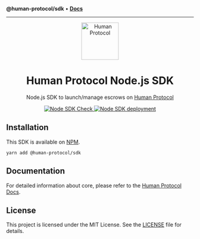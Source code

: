 **@human-protocol/sdk** • [**Docs**](modules.md)

***

<p align="center">
  <a href="https://www.humanprotocol.org/" target="blank"><img src="https://s2.coinmarketcap.com/static/img/coins/64x64/10347.png" width="100" alt="Human Protocol" /></a>
</p>

[circleci-image]: https://img.shields.io/circleci/build/github/nestjs/nest/master?token=abc123def456
[circleci-url]: https://circleci.com/gh/nestjs/nest

<h1 align="center">Human Protocol Node.js SDK</h1>
<p align="center">Node.js SDK to launch/manage escrows on <a href="https://www.humanprotocol.org/">Human Protocol</a>
</p>

<p align="center">
  <a href="https://github.com/humanprotocol/human-protocol/actions/workflows/ci-test-node-sdk.yaml">
    <img src="https://github.com/humanprotocol/human-protocol/actions/workflows/ci-test-node-sdk.yaml/badge.svg?branch=main" alt="Node SDK Check">
  </a>
  <a href="https://github.com/humanprotocol/human-protocol/actions/workflows/cd-node-sdk.yaml">
    <img src="https://github.com/humanprotocol/human-protocol/actions/workflows/cd-node-sdk.yaml/badge.svg?event=release" alt="Node SDK deployment">
  </a>
</p>

## Installation

This SDK is available on [NPM](https://www.npmjs.com/package/@human-protocol/sdk).

    yarn add @human-protocol/sdk

## Documentation

For detailed information about core, please refer to the [Human Protocol Docs](https://sdk.humanprotocol.org/).

## License

This project is licensed under the MIT License. See the [LICENSE](https://github.com/humanprotocol/human-protocol/blob/main/LICENSE) file for details.
